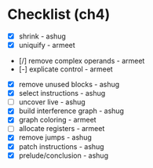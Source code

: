 # Checklist (ch4)

- [x] shrink - ashug
- [x] uniquify - armeet
- [/] remove complex operands - armeet
- [-] explicate control - armeet
- [x] remove unused blocks - ashug
- [x] select instructions - ashug
- [ ] uncover live - ashug
- [x] build interference graph - ashug
- [x] graph coloring - armeet
- [ ] allocate registers - armeet
- [x] remove jumps - ashug
- [x] patch instructions - ashug
- [x] prelude/conclusion - ashug
